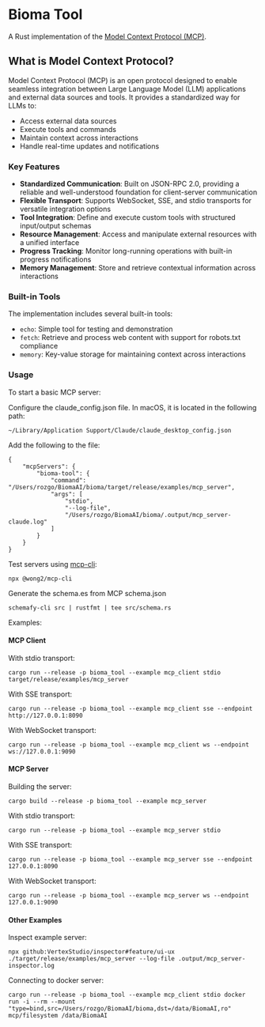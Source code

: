 # Bioma Tool

A Rust implementation of the [Model Context Protocol (MCP)](https://modelcontextprotocol.io).

## What is Model Context Protocol?

Model Context Protocol (MCP) is an open protocol designed to enable seamless integration between Large Language Model (LLM) applications and external data sources and tools. It provides a standardized way for LLMs to:

- Access external data sources
- Execute tools and commands
- Maintain context across interactions
- Handle real-time updates and notifications

### Key Features

- **Standardized Communication**: Built on JSON-RPC 2.0, providing a reliable and well-understood foundation for client-server communication
- **Flexible Transport**: Supports WebSocket, SSE, and stdio transports for versatile integration options
- **Tool Integration**: Define and execute custom tools with structured input/output schemas
- **Resource Management**: Access and manipulate external resources with a unified interface
- **Progress Tracking**: Monitor long-running operations with built-in progress notifications
- **Memory Management**: Store and retrieve contextual information across interactions

### Built-in Tools

The implementation includes several built-in tools:

- `echo`: Simple tool for testing and demonstration
- `fetch`: Retrieve and process web content with support for robots.txt compliance
- `memory`: Key-value storage for maintaining context across interactions

### Usage

To start a basic MCP server:

Configure the claude_config.json file. In macOS, it is located in the following path:

```
~/Library/Application Support/Claude/claude_desktop_config.json
```

Add the following to the file:

```
{
    "mcpServers": {
        "bioma-tool": {
            "command": "/Users/rozgo/BiomaAI/bioma/target/release/examples/mcp_server",
            "args": [
                "stdio",
                "--log-file",
                "/Users/rozgo/BiomaAI/bioma/.output/mcp_server-claude.log"
            ]
        }
    }
}
```

Test servers using [mcp-cli](https://github.com/wong2/mcp-cli):

```
npx @wong2/mcp-cli
```

Generate the schema.es from MCP schema.json

```
schemafy-cli src | rustfmt | tee src/schema.rs
```

Examples:

#### MCP Client

With stdio transport:

```
cargo run --release -p bioma_tool --example mcp_client stdio target/release/examples/mcp_server
```

With SSE transport:

```
cargo run --release -p bioma_tool --example mcp_client sse --endpoint http://127.0.0.1:8090
```

With WebSocket transport:

```
cargo run --release -p bioma_tool --example mcp_client ws --endpoint ws://127.0.0.1:9090
```

#### MCP Server

Building the server:

```
cargo build --release -p bioma_tool --example mcp_server
```

With stdio transport:

```
cargo run --release -p bioma_tool --example mcp_server stdio
```

With SSE transport:

```
cargo run --release -p bioma_tool --example mcp_server sse --endpoint 127.0.0.1:8090
```

With WebSocket transport:

```
cargo run --release -p bioma_tool --example mcp_server ws --endpoint 127.0.0.1:9090
```

#### Other Examples

Inspect example server:

```
npx github:VertexStudio/inspector#feature/ui-ux ./target/release/examples/mcp_server --log-file .output/mcp_server-inspector.log
```

Connecting to docker server:

```
cargo run --release -p bioma_tool --example mcp_client stdio docker run -i --rm --mount "type=bind,src=/Users/rozgo/BiomaAI/bioma,dst=/data/BiomaAI,ro" mcp/filesystem /data/BiomaAI
```

